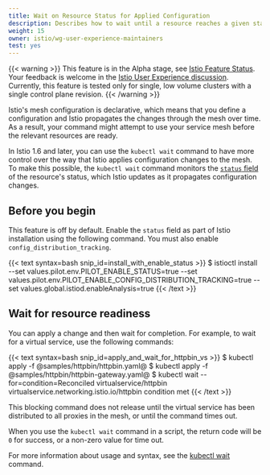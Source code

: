 ```yaml
---
title: Wait on Resource Status for Applied Configuration
description: Describes how to wait until a resource reaches a given status of readiness.
weight: 15
owner: istio/wg-user-experience-maintainers
test: yes
---
```


{{< warning >}}
This feature is in the Alpha stage, see
[Istio Feature Status](/docs/releases/feature-stages/). Your feedback is welcome in the
[Istio User Experience discussion](https://discuss.istio.io/c/UX/23). Currently,
this feature is tested only for single, low volume clusters with a single
control plane revision.
{{< /warning >}}

Istio's mesh configuration is declarative, which means that you define a
configuration and Istio propagates the changes through the mesh over time. As a
result, your command might attempt to use your service mesh before
the relevant resources are ready.

In Istio 1.6 and later, you can use the `kubectl wait` command to have more
control over the way that Istio applies configuration changes to the mesh. To
make this possible, the `kubectl wait` command monitors the
[`status` field](/docs/reference/config/config-status/) of the resource's
status, which Istio updates as it propagates configuration changes.

## Before you begin

This feature is off by default. Enable the `status` field as part of Istio
installation using the following command. You must also enable `config_distribution_tracking`.

{{< text syntax=bash snip_id=install_with_enable_status >}}
$ istioctl install --set values.pilot.env.PILOT_ENABLE_STATUS=true --set values.pilot.env.PILOT_ENABLE_CONFIG_DISTRIBUTION_TRACKING=true --set values.global.istiod.enableAnalysis=true
{{< /text >}}

## Wait for resource readiness

You can apply a change and then wait for completion.  For example, to wait for a virtual
service, use
the following commands:

{{< text syntax=bash snip_id=apply_and_wait_for_httpbin_vs >}}
$ kubectl apply -f @samples/httpbin/httpbin.yaml@
$ kubectl apply -f @samples/httpbin/httpbin-gateway.yaml@
$ kubectl wait --for=condition=Reconciled virtualservice/httpbin
virtualservice.networking.istio.io/httpbin condition met
{{< /text >}}

This blocking command does not release until the virtual service has been
distributed to all proxies in the mesh, or until the command times out.

When you use the `kubectl wait` command in a script, the return code
will be `0` for success, or a non-zero value for time out.

For more information about usage and syntax, see the
[kubectl wait](https://kubernetes.io/docs/reference/generated/kubectl/kubectl-commands#wait)
command.
